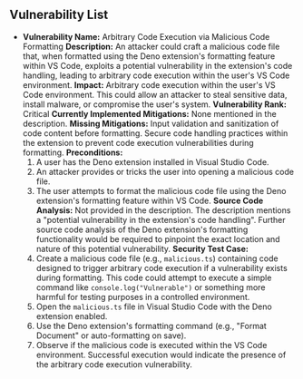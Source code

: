 ## Vulnerability List

- **Vulnerability Name:** Arbitrary Code Execution via Malicious Code Formatting
  **Description:** An attacker could craft a malicious code file that, when formatted using the Deno extension's formatting feature within VS Code, exploits a potential vulnerability in the extension's code handling, leading to arbitrary code execution within the user's VS Code environment.
  **Impact:** Arbitrary code execution within the user's VS Code environment. This could allow an attacker to steal sensitive data, install malware, or compromise the user's system.
  **Vulnerability Rank:** Critical
  **Currently Implemented Mitigations:** None mentioned in the description.
  **Missing Mitigations:** Input validation and sanitization of code content before formatting. Secure code handling practices within the extension to prevent code execution vulnerabilities during formatting.
  **Preconditions:**
    1. A user has the Deno extension installed in Visual Studio Code.
    2. An attacker provides or tricks the user into opening a malicious code file.
    3. The user attempts to format the malicious code file using the Deno extension's formatting feature within VS Code.
  **Source Code Analysis:** Not provided in the description. The description mentions a "potential vulnerability in the extension's code handling".  Further source code analysis of the Deno extension's formatting functionality would be required to pinpoint the exact location and nature of this potential vulnerability.
  **Security Test Case:**
    1. Create a malicious code file (e.g., `malicious.ts`) containing code designed to trigger arbitrary code execution if a vulnerability exists during formatting. This code could attempt to execute a simple command like `console.log("Vulnerable")` or something more harmful for testing purposes in a controlled environment.
    2. Open the `malicious.ts` file in Visual Studio Code with the Deno extension enabled.
    3. Use the Deno extension's formatting command (e.g., "Format Document" or auto-formatting on save).
    4. Observe if the malicious code is executed within the VS Code environment. Successful execution would indicate the presence of the arbitrary code execution vulnerability.
